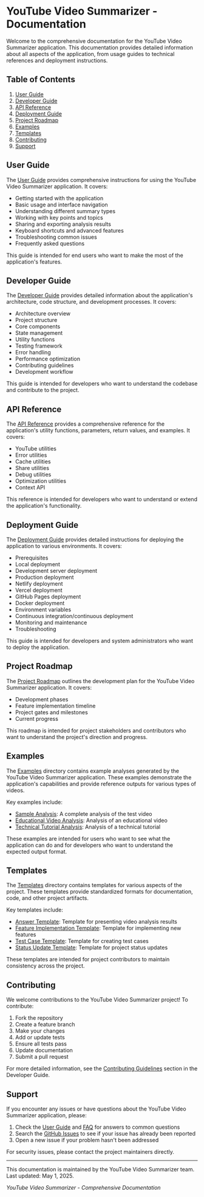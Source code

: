 # YouTube Video Summarizer - Documentation

Welcome to the comprehensive documentation for the YouTube Video Summarizer application. This documentation provides detailed information about all aspects of the application, from usage guides to technical references and deployment instructions.

## Table of Contents

1. [User Guide](#user-guide)
2. [Developer Guide](#developer-guide)
3. [API Reference](#api-reference)
4. [Deployment Guide](#deployment-guide)
5. [Project Roadmap](#project-roadmap)
6. [Examples](#examples)
7. [Templates](#templates)
8. [Contributing](#contributing)
9. [Support](#support)

## User Guide

The [User Guide](./user-guide.md) provides comprehensive instructions for using the YouTube Video Summarizer application. It covers:

- Getting started with the application
- Basic usage and interface navigation
- Understanding different summary types
- Working with key points and topics
- Sharing and exporting analysis results
- Keyboard shortcuts and advanced features
- Troubleshooting common issues
- Frequently asked questions

This guide is intended for end users who want to make the most of the application's features.

## Developer Guide

The [Developer Guide](./developer-guide.md) provides detailed information about the application's architecture, code structure, and development processes. It covers:

- Architecture overview
- Project structure
- Core components
- State management
- Utility functions
- Testing framework
- Error handling
- Performance optimization
- Contributing guidelines
- Development workflow

This guide is intended for developers who want to understand the codebase and contribute to the project.

## API Reference

The [API Reference](./api-reference.md) provides a comprehensive reference for the application's utility functions, parameters, return values, and examples. It covers:

- YouTube utilities
- Error utilities
- Cache utilities
- Share utilities
- Debug utilities
- Optimization utilities
- Context API

This reference is intended for developers who want to understand or extend the application's functionality.

## Deployment Guide

The [Deployment Guide](./deployment-guide.md) provides detailed instructions for deploying the application to various environments. It covers:

- Prerequisites
- Local deployment
- Development server deployment
- Production deployment
- Netlify deployment
- Vercel deployment
- GitHub Pages deployment
- Docker deployment
- Environment variables
- Continuous integration/continuous deployment
- Monitoring and maintenance
- Troubleshooting

This guide is intended for developers and system administrators who want to deploy the application.

## Project Roadmap

The [Project Roadmap](../roadmap.md) outlines the development plan for the YouTube Video Summarizer application. It covers:

- Development phases
- Feature implementation timeline
- Project gates and milestones
- Current progress

This roadmap is intended for project stakeholders and contributors who want to understand the project's direction and progress.

## Examples

The [Examples](../examples/) directory contains example analyses generated by the YouTube Video Summarizer application. These examples demonstrate the application's capabilities and provide reference outputs for various types of videos.

Key examples include:

- [Sample Analysis](../examples/sample_analysis.md): A complete analysis of the test video
- [Educational Video Analysis](../examples/educational_analysis.md): Analysis of an educational video
- [Technical Tutorial Analysis](../examples/tutorial_analysis.md): Analysis of a technical tutorial

These examples are intended for users who want to see what the application can do and for developers who want to understand the expected output format.

## Templates

The [Templates](../templates/) directory contains templates for various aspects of the project. These templates provide standardized formats for documentation, code, and other project artifacts.

Key templates include:

- [Answer Template](../templates/answer_template.md): Template for presenting video analysis results
- [Feature Implementation Template](../templates/feature_template.md): Template for implementing new features
- [Test Case Template](../templates/test_template.md): Template for creating test cases
- [Status Update Template](../templates/status_template.md): Template for project status updates

These templates are intended for project contributors to maintain consistency across the project.

## Contributing

We welcome contributions to the YouTube Video Summarizer project! To contribute:

1. Fork the repository
2. Create a feature branch
3. Make your changes
4. Add or update tests
5. Ensure all tests pass
6. Update documentation
7. Submit a pull request

For more detailed information, see the [Contributing Guidelines](./developer-guide.md#contributing-guidelines) section in the Developer Guide.

## Support

If you encounter any issues or have questions about the YouTube Video Summarizer application, please:

1. Check the [User Guide](./user-guide.md) and [FAQ](./user-guide.md#faq) for answers to common questions
2. Search the [GitHub Issues](https://github.com/yourusername/youtube-summarizer/issues) to see if your issue has already been reported
3. Open a new issue if your problem hasn't been addressed

For security issues, please contact the project maintainers directly.

---

This documentation is maintained by the YouTube Video Summarizer team. Last updated: May 1, 2025.

*YouTube Video Summarizer - Comprehensive Documentation*
